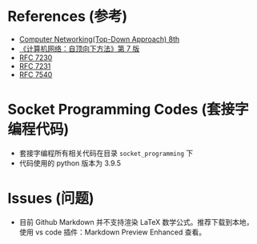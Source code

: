 # References (参考)

- [Computer Networking(Top-Down Approach) 8th](https://www.pearson.com/us/higher-education/program/Kurose-Pearson-e-Text-Computer-Networking-Access-Card-8th-Edition/PGM2877610.html)
- [《计算机网络：自顶向下方法》第 7 版](https://item.jd.com/12392810.html)
- [RFC 7230](https://datatracker.ietf.org/doc/html/rfc7230)
- [RFC 7231](https://datatracker.ietf.org/doc/html/rfc7231)
- [RFC 7540](https://datatracker.ietf.org/doc/html/rfc7540)

# Socket Programming Codes (套接字编程代码)

- 套接字编程所有相关代码在目录 `socket_programming` 下
- 代码使用的 python 版本为 3.9.5

# Issues (问题)

- 目前 Github Markdown 并不支持渲染 LaTeX 数学公式。推荐下载到本地，使用 vs code 插件：Markdown Preview Enhanced 查看。
